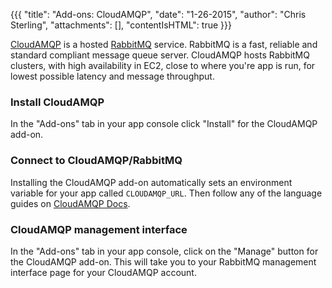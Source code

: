{{{
  "title": "Add-ons: CloudAMQP",
  "date": "1-26-2015",
  "author": "Chris Sterling",
  "attachments": [],
  "contentIsHTML": true
}}}

<p><a href="http://www.cloudamqp.com" target="_blank">CloudAMQP</a> is a hosted <a href="http://www.rabbitmq.com" target="_blank">RabbitMQ</a> service. RabbitMQ is a fast, reliable and standard compliant message queue server. CloudAMQP hosts RabbitMQ clusters, with high availability in EC2, close to where you're app is run, for lowest possible latency and message throughput.</p>
<h3>Install CloudAMQP</h3>
<p>In the "Add-ons" tab in your app console click "Install" for the CloudAMQP add-on.</p>
<h3>Connect to CloudAMQP/RabbitMQ</h3>
<p>Installing the CloudAMQP add-on automatically sets an environment variable for your app called <code>CLOUDAMQP_URL</code>. Then follow any of the language guides on <a href="http://www.cloudamqp.com/docs.html" target="_blank">CloudAMQP Docs</a>.</p>
<h3>CloudAMQP management interface</h3>
<p>In the "Add-ons" tab in your app console, click on the "Manage" button for the CloudAMQP add-on. This will take you to your RabbitMQ management interface page for your CloudAMQP account.</p>
